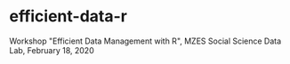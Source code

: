 # efficient-data-r
Workshop "Efficient Data Management with R", MZES Social Science Data Lab, February 18, 2020
